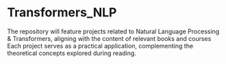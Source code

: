 # Transformers_NLP
The repository will feature projects related to Natural Language Processing &amp; Transformers, aligning with the content of relevant books and courses Each project serves as a practical application, complementing the theoretical concepts explored during reading.
